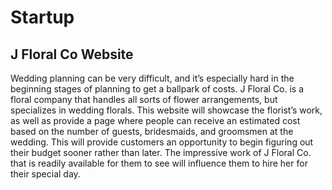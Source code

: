 # Startup
## J Floral Co Website 
Wedding planning can be very difficult, and it’s especially hard in the beginning stages of planning to get a ballpark of costs. J Floral Co. is a floral company that handles all sorts of flower arrangements, but specializes in wedding florals. This website will showcase the florist’s work, as well as provide a page where people can receive an estimated cost based on the number of guests, bridesmaids, and groomsmen at the wedding. This will provide customers an opportunity to begin figuring out their budget sooner rather than later. The impressive work of J Floral Co. that is readily available for them to see will influence them to hire her for their special day. 
